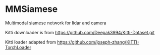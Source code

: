 # MMSiamese
Multimodal siamese network for lidar and camera

Kitti downloader is from https://github.com/Deepak3994/Kitti-Dataset.git

Kitti loader adapted from https://github.com/joseph-zhang/KITTI-TorchLoader